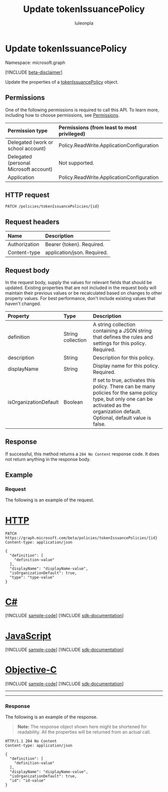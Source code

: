 ﻿---
title: "Update tokenIssuancePolicy"
description: "Update the properties of tokenIssuancePolicy object."
localization_priority: Normal
author: "luleonpla"
ms.prod: "microsoft-identity-platform"
doc_type: "apiPageType"
---

# Update tokenIssuancePolicy

Namespace: microsoft.graph

[!INCLUDE [beta-disclaimer](../../includes/beta-disclaimer.md)]

Update the properties of a [tokenIssuancePolicy](../resources/tokenIssuancePolicy.md) object.

## Permissions

One of the following permissions is required to call this API. To learn more, including how to choose permissions, see [Permissions](/graph/permissions-reference).

| Permission type                        | Permissions (from least to most privileged) |
| :------------------------------------- | :------------------------------------------ |
| Delegated (work or school account)     | Policy.ReadWrite.ApplicationConfiguration   |
| Delegated (personal Microsoft account) | Not supported.                              |
| Application                            | Policy.ReadWrite.ApplicationConfiguration   |

## HTTP request

<!-- { "blockType": "ignored" } -->

```http
PATCH /policies/tokenIssuancePolicies/{id}
```

## Request headers

| Name          | Description                 |
| :------------ | :-------------------------- |
| Authorization | Bearer {token}. Required.   |
| Content-type  | application/json. Required. |

## Request body

In the request body, supply the values for relevant fields that should be updated. Existing properties that are not included in the request body will maintain their previous values or be recalculated based on changes to other property values. For best performance, don't include existing values that haven't changed.

| Property              | Type              | Description                                                                                                                                                                              |
| :-------------------- | :---------------- | :--------------------------------------------------------------------------------------------------------------------------------------------------------------------------------------- |
| definition            | String collection | A string collection containing a JSON string that defines the rules and settings for this policy.  Required.                                                                             |
| description           | String            | Description for this policy.                                                                                                                                                             |
| displayName           | String            | Display name for this policy. Required.                                                                                                                                                  |
| isOrganizationDefault | Boolean           | If set to true, activates this policy. There can be many policies for the same policy type, but only one can be activated as the organization default. Optional, default value is false. |

## Response

If successful, this method returns a `204 No Content` response code. It does not return anything in the response body.

## Example

### Request

The following is an example of the request.

# [HTTP](#tab/http)

<!-- {
  "blockType": "request",
  "name": "update_tokenissuancepolicy"
}-->

```http
PATCH https://graph.microsoft.com/beta/policies/tokenIssuancePolicies/{id}
Content-type: application/json

{
  "definition": [
    "definition-value"
  ],
  "displayName": "displayName-value",
  "isOrganizationDefault": true,
  "type": "type-value"
}
```

# [C#](#tab/csharp)

[!INCLUDE [sample-code](../includes/snippets/csharp/update-tokenissuancepolicy-csharp-snippets.md)]
[!INCLUDE [sdk-documentation](../includes/snippets/snippets-sdk-documentation-link.md)]

# [JavaScript](#tab/javascript)

[!INCLUDE [sample-code](../includes/snippets/javascript/update-tokenissuancepolicy-javascript-snippets.md)]
[!INCLUDE [sdk-documentation](../includes/snippets/snippets-sdk-documentation-link.md)]

# [Objective-C](#tab/objc)

[!INCLUDE [sample-code](../includes/snippets/objc/update-tokenissuancepolicy-objc-snippets.md)]
[!INCLUDE [sdk-documentation](../includes/snippets/snippets-sdk-documentation-link.md)]

---

---

### Response

The following is an example of the response.

> **Note:** The response object shown here might be shortened for readability. All the properties will be returned from an actual call.

<!-- {
  "blockType": "response",
  "truncated": true,
  "@odata.type": "microsoft.graph.tokenIssuancePolicy"
} -->

```http
HTTP/1.1 204 No Content
Content-type: application/json

{
  "definition": [
    "definition-value"
  ],
  "displayName": "displayName-value",
  "isOrganizationDefault": true,
  "id": "id-value"
}
```

<!-- uuid: 16cd6b66-4b1a-43a1-adaf-3a886856ed98
2019-02-04 14:57:30 UTC -->

<!-- {
  "type": "#page.annotation",
  "description": "Update tokenissuancepolicy",
  "keywords": "",
  "section": "documentation",
  "tocPath": ""
}-->
